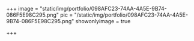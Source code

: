 +++
image = "static/img/portfolio/098AFC23-74AA-4A5E-9B74-086F5E98C295.png"
pic = "/static/img/portfolio/098AFC23-74AA-4A5E-9B74-086F5E98C295.png"
showonlyimage = true

+++

